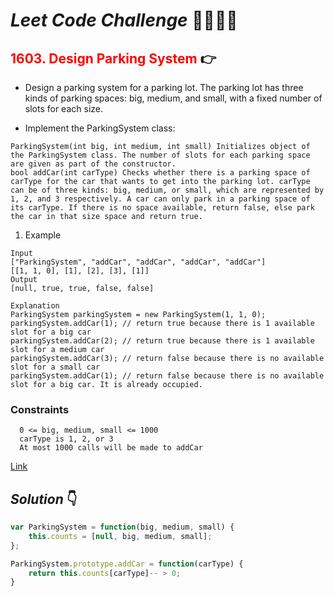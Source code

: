 # **_Leet Code Challenge_** 👨‍💻👩‍💻

## <span style="color:red">1603. Design Parking System</span> 👉

- Design a parking system for a parking lot. The parking lot has three kinds of parking spaces: big, medium, and small, with a fixed number of slots for each size.

- Implement the ParkingSystem class:
```
ParkingSystem(int big, int medium, int small) Initializes object of the ParkingSystem class. The number of slots for each parking space are given as part of the constructor.
bool addCar(int carType) Checks whether there is a parking space of carType for the car that wants to get into the parking lot. carType can be of three kinds: big, medium, or small, which are represented by 1, 2, and 3 respectively. A car can only park in a parking space of its carType. If there is no space available, return false, else park the car in that size space and return true.
```


1. Example
```
Input
["ParkingSystem", "addCar", "addCar", "addCar", "addCar"]
[[1, 1, 0], [1], [2], [3], [1]]
Output
[null, true, true, false, false]

Explanation
ParkingSystem parkingSystem = new ParkingSystem(1, 1, 0);
parkingSystem.addCar(1); // return true because there is 1 available slot for a big car
parkingSystem.addCar(2); // return true because there is 1 available slot for a medium car
parkingSystem.addCar(3); // return false because there is no available slot for a small car
parkingSystem.addCar(1); // return false because there is no available slot for a big car. It is already occupied.
```

### Constraints
```
  0 <= big, medium, small <= 1000
  carType is 1, 2, or 3
  At most 1000 calls will be made to addCar
```

  [Link](https://leetcode.com/problems/design-parking-system/)

## _Solution_ 👇

```javascript
var ParkingSystem = function(big, medium, small) {
    this.counts = [null, big, medium, small];
};

ParkingSystem.prototype.addCar = function(carType) {
    return this.counts[carType]-- > 0;
}


```
